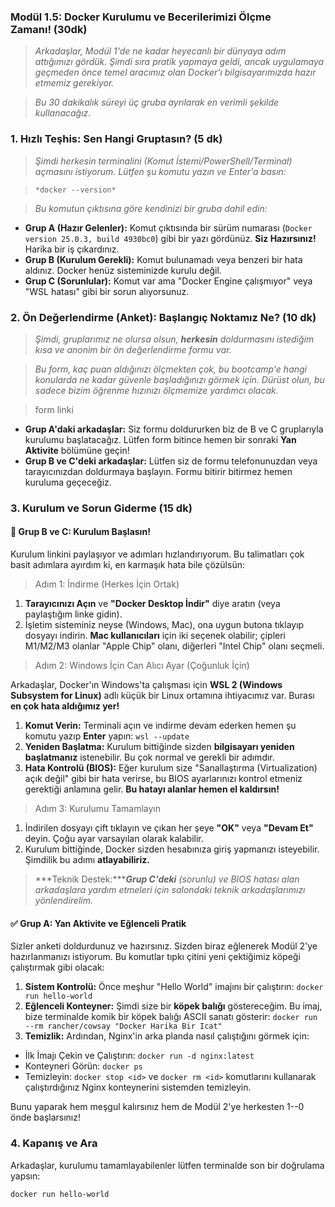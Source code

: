 ### Modül 1.5: Docker Kurulumu ve Becerilerimizi Ölçme Zamanı! (30dk)

> *Arkadaşlar, Modül 1'de ne kadar heyecanlı bir dünyaya adım attığımızı gördük. Şimdi sıra pratik yapmaya geldi, ancak uygulamaya geçmeden önce temel aracımız olan Docker'ı bilgisayarımızda hazır etmemiz gerekiyor.*

> *Bu 30 dakikalık süreyi üç gruba ayrılarak en verimli şekilde kullanacağız.*

### 1\. Hızlı Teşhis: Sen Hangi Gruptasın? (5 dk)

> *Şimdi herkesin terminalini (Komut İstemi/PowerShell/Terminal) açmasını istiyorum. Lütfen şu komutu yazın ve Enter'a basın:*

> `*docker --version*`

> *Bu komutun çıktısına göre kendinizi bir gruba dahil edin:*

-   **Grup A (Hazır Gelenler):** Komut çıktısında bir sürüm numarası (`Docker version 25.0.3, build 4930bc0`) gibi bir yazı gördünüz. **Siz Hazırsınız!** Harika bir iş çıkardınız.
-   **Grup B (Kurulum Gerekli):** Komut bulunamadı veya benzeri bir hata aldınız. Docker henüz sisteminizde kurulu değil.
-   **Grup C (Sorunlular):** Komut var ama "Docker Engine çalışmıyor" veya "WSL hatası" gibi bir sorun alıyorsunuz.

### 2\. Ön Değerlendirme (Anket): Başlangıç Noktamız Ne? (10 dk)

> *Şimdi, gruplarımız ne olursa olsun,* ***herkesin*** *doldurmasını istediğim kısa ve anonim bir ön değerlendirme formu var.*

> *Bu form, kaç puan aldığınızı ölçmekten çok, bu bootcamp'e hangi konularda ne kadar güvenle başladığınızı görmek için. Dürüst olun, bu sadece bizim öğrenme hızınızı ölçmemize yardımcı olacak.*

> form linki

>

-   **Grup A'daki arkadaşlar:** Siz formu doldururken biz de B ve C gruplarıyla kurulumu başlatacağız. Lütfen form bitince hemen bir sonraki **Yan Aktivite** bölümüne geçin!
-   **Grup B ve C'deki arkadaşlar:** Lütfen siz de formu telefonunuzdan veya tarayıcınızdan doldurmaya başlayın. Formu bitirir bitirmez hemen kuruluma geçeceğiz.

### 3\. Kurulum ve Sorun Giderme (15 dk)

#### 🚀 Grup B ve C: Kurulum Başlasın!

Kurulum linkini paylaşıyor ve adımları hızlandırıyorum. Bu talimatları çok basit adımlara ayırdım ki, en karmaşık hata bile çözülsün:

> Adım 1: İndirme (Herkes İçin Ortak)

1.  **Tarayıcınızı Açın** ve **"Docker Desktop İndir"** diye aratın (veya paylaştığım linke gidin).
2.  İşletim sisteminiz neyse (Windows, Mac), ona uygun butona tıklayıp dosyayı indirin. **Mac kullanıcıları** için iki seçenek olabilir; çipleri M1/M2/M3 olanlar "Apple Chip" olanı, diğerleri "Intel Chip" olanı seçmeli.

> Adım 2: Windows İçin Can Alıcı Ayar (Çoğunluk İçin)

Arkadaşlar, Docker'ın Windows'ta çalışması için **WSL 2 (Windows Subsystem for Linux)** adlı küçük bir Linux ortamına ihtiyacımız var. Burası **en çok hata aldığımız yer!**

1.  **Komut Verin:** Terminali açın ve indirme devam ederken hemen şu komutu yazıp **Enter** yapın: `wsl --update`
2.  **Yeniden Başlatma:** Kurulum bittiğinde sizden **bilgisayarı yeniden başlatmanız** istenebilir. Bu çok normal ve gerekli bir adımdır.
3.  **Hata Kontrolü (BIOS):** Eğer kurulum size "Sanallaştırma (Virtualization) açık değil" gibi bir hata verirse, bu BIOS ayarlarınızı kontrol etmeniz gerektiği anlamına gelir. **Bu hatayı alanlar hemen el kaldırsın!**

> Adım 3: Kurulumu Tamamlayın

1.  İndirilen dosyayı çift tıklayın ve çıkan her şeye **"OK"** veya **"Devam Et"** deyin. Çoğu ayar varsayılan olarak kalabilir.
2.  Kurulum bittiğinde, Docker sizden hesabınıza giriş yapmanızı isteyebilir. Şimdilik bu adımı **atlayabiliriz.**

> ***Teknik Destek:******Grup C'deki*** *(sorunlu) ve BIOS hatası alan arkadaşlara yardım etmeleri için salondaki teknik arkadaşlarımızı yönlendirelim.*

#### ✅ Grup A: Yan Aktivite ve Eğlenceli Pratik

Sizler anketi doldurdunuz ve hazırsınız. Sizden biraz eğlenerek Modül 2'ye hazırlanmanızı istiyorum. Bu komutlar tıpkı çitini yeni çektiğimiz köpeği çalıştırmak gibi olacak:

1.  **Sistem Kontrolü:** Önce meşhur "Hello World" imajını bir çalıştırın: `docker run hello-world`
2.  **Eğlenceli Konteyner:** Şimdi size bir **köpek balığı** göstereceğim. Bu imaj, bize terminalde komik bir köpek balığı ASCII sanatı gösterir: `docker run --rm rancher/cowsay "Docker Harika Bir Icat"`
3.  **Temizlik:** Ardından, Nginx'in arka planda nasıl çalıştığını görmek için:

-   İlk İmajı Çekin ve Çalıştırın: `docker run -d nginx:latest`
-   Konteyneri Görün: `docker ps`
-   Temizleyin: `docker stop <id>` ve `docker rm <id>` komutlarını kullanarak çalıştırdığınız Nginx konteynerini sistemden temizleyin.

Bunu yaparak hem meşgul kalırsınız hem de Modül 2'ye herkesten 1--0 önde başlarsınız!

### 4\. Kapanış ve Ara

Arkadaşlar, kurulumu tamamlayabilenler lütfen terminalde son bir doğrulama yapsın:

`docker run hello-world`